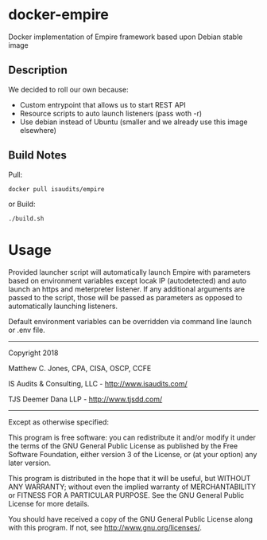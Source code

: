 # docker-empire
Docker implementation of Empire framework based upon Debian stable image

## Description
We decided to roll our own because:
- Custom entrypoint that allows us to start REST API
- Resource scripts to auto launch listeners (pass woth -r)
- Use debian instead of Ubuntu (smaller and we already use this image elsewhere)

## Build Notes
Pull:

    docker pull isaudits/empire

or Build:

    ./build.sh

# Usage
Provided launcher script will automatically launch Empire with parameters based
on environment variables except locak IP (autodetected) and auto launch an https and
meterpreter listener. If any additional arguments are passed to the script, those will
be passed as parameters as opposed to automatically launching listeners.

Default environment variables can be overridden via command line launch or .env file.

--------------------------------------------------------------------------------

Copyright 2018

Matthew C. Jones, CPA, CISA, OSCP, CCFE

IS Audits & Consulting, LLC - <http://www.isaudits.com/>

TJS Deemer Dana LLP - <http://www.tjsdd.com/>

--------------------------------------------------------------------------------

Except as otherwise specified:

This program is free software: you can redistribute it and/or modify it under
the terms of the GNU General Public License as published by the Free Software
Foundation, either version 3 of the License, or (at your option) any later
version.

This program is distributed in the hope that it will be useful, but WITHOUT ANY
WARRANTY; without even the implied warranty of MERCHANTABILITY or FITNESS FOR A
PARTICULAR PURPOSE. See the GNU General Public License for more details.

You should have received a copy of the GNU General Public License along with
this program. If not, see <http://www.gnu.org/licenses/>.
